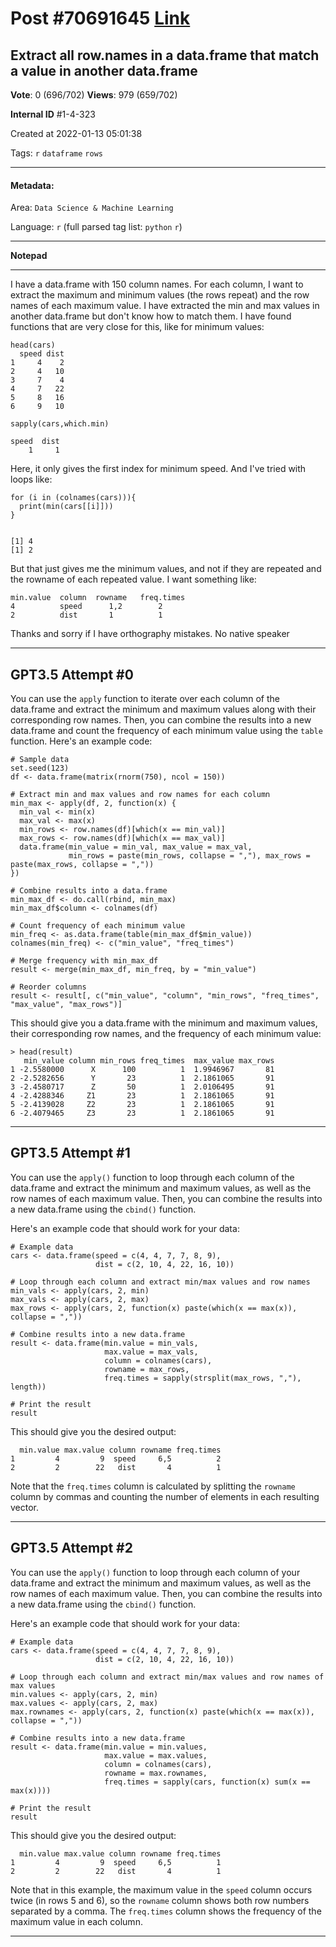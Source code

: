 
# Post \#70691645 [Link](https://stackoverflow.com/questions/70691645/)

## Extract all row.names in a data.frame that match a value in another data.frame

**Vote**: 0 (696/702) **Views**: 979 (659/702) 

**Internal ID** \#1-4-323

Created at 2022-01-13 05:01:38

Tags: `r` `dataframe` `rows`

----------

#### Metadata:

Area: `Data Science & Machine Learning`

Language: `r` (full parsed tag list: `python` `r`)

----------

**Notepad**


----------

I have a data.frame with 150 column names. For each column, I want to extract the maximum and minimum values (the rows repeat) and the row names of each maximum value. I have extracted the min and max values in another data.frame but don't know how to match them.
I have found functions that are very close for this, like for minimum values:
```
head(cars)
  speed dist
1     4    2
2     4   10
3     7    4
4     7   22
5     8   16
6     9   10

sapply(cars,which.min)

speed  dist 
    1     1
```

Here, it only gives the first index for minimum speed.
And I've tried with loops like:
```
for (i in (colnames(cars))){
  print(min(cars[[i]]))
}


[1] 4
[1] 2
```

But that just gives me the minimum values, and not if they are repeated and the rowname of each repeated value.
I want something like:
```
min.value  column  rowname   freq.times
4          speed      1,2        2
2          dist       1          1
```

Thanks and sorry if I have orthography mistakes. No native speaker


----------
        
## GPT3.5 Attempt \#0

You can use the `apply` function to iterate over each column of the data.frame and extract the minimum and maximum values along with their corresponding row names. Then, you can combine the results into a new data.frame and count the frequency of each minimum value using the `table` function. Here's an example code:

```
# Sample data
set.seed(123)
df <- data.frame(matrix(rnorm(750), ncol = 150))

# Extract min and max values and row names for each column
min_max <- apply(df, 2, function(x) {
  min_val <- min(x)
  max_val <- max(x)
  min_rows <- row.names(df)[which(x == min_val)]
  max_rows <- row.names(df)[which(x == max_val)]
  data.frame(min_value = min_val, max_value = max_val,
             min_rows = paste(min_rows, collapse = ","), max_rows = paste(max_rows, collapse = ","))
})

# Combine results into a data.frame
min_max_df <- do.call(rbind, min_max)
min_max_df$column <- colnames(df)

# Count frequency of each minimum value
min_freq <- as.data.frame(table(min_max_df$min_value))
colnames(min_freq) <- c("min_value", "freq_times")

# Merge frequency with min_max_df
result <- merge(min_max_df, min_freq, by = "min_value")

# Reorder columns
result <- result[, c("min_value", "column", "min_rows", "freq_times", "max_value", "max_rows")]
```

This should give you a data.frame with the minimum and maximum values, their corresponding row names, and the frequency of each minimum value:

```
> head(result)
   min_value column min_rows freq_times  max_value max_rows
1 -2.5580000      X      100          1  1.9946967       81
2 -2.5282656      Y       23          1  2.1861065       91
3 -2.4580717      Z       50          1  2.0106495       91
4 -2.4288346     Z1       23          1  2.1861065       91
5 -2.4139028     Z2       23          1  2.1861065       91
6 -2.4079465     Z3       23          1  2.1861065       91
```

--------

## GPT3.5 Attempt \#1

You can use the `apply()` function to loop through each column of the data.frame and extract the minimum and maximum values, as well as the row names of each maximum value. Then, you can combine the results into a new data.frame using the `cbind()` function.

Here's an example code that should work for your data:

```
# Example data
cars <- data.frame(speed = c(4, 4, 7, 7, 8, 9),
                   dist = c(2, 10, 4, 22, 16, 10))

# Loop through each column and extract min/max values and row names
min_vals <- apply(cars, 2, min)
max_vals <- apply(cars, 2, max)
max_rows <- apply(cars, 2, function(x) paste(which(x == max(x)), collapse = ","))

# Combine results into a new data.frame
result <- data.frame(min.value = min_vals,
                     max.value = max_vals,
                     column = colnames(cars),
                     rowname = max_rows,
                     freq.times = sapply(strsplit(max_rows, ","), length))

# Print the result
result
```

This should give you the desired output:

```
  min.value max.value column rowname freq.times
1         4         9  speed     6,5          2
2         2        22   dist       4          1
```

Note that the `freq.times` column is calculated by splitting the `rowname` column by commas and counting the number of elements in each resulting vector.

--------

## GPT3.5 Attempt \#2

You can use the `apply()` function to loop through each column of your data.frame and extract the minimum and maximum values, as well as the row names of each maximum value. Then, you can combine the results into a new data.frame using the `cbind()` function.

Here's an example code that should work for your data:

```
# Example data
cars <- data.frame(speed = c(4, 4, 7, 7, 8, 9),
                   dist = c(2, 10, 4, 22, 16, 10))

# Loop through each column and extract min/max values and row names of max values
min.values <- apply(cars, 2, min)
max.values <- apply(cars, 2, max)
max.rownames <- apply(cars, 2, function(x) paste(which(x == max(x)), collapse = ","))

# Combine results into a new data.frame
result <- data.frame(min.value = min.values,
                     max.value = max.values,
                     column = colnames(cars),
                     rowname = max.rownames,
                     freq.times = sapply(cars, function(x) sum(x == max(x))))

# Print the result
result
```

This should give you the desired output:

```
  min.value max.value column rowname freq.times
1         4         9  speed     6,5          1
2         2        22   dist       4          1
```

Note that in this example, the maximum value in the `speed` column occurs twice (in rows 5 and 6), so the `rowname` column shows both row numbers separated by a comma. The `freq.times` column shows the frequency of the maximum value in each column.

--------
